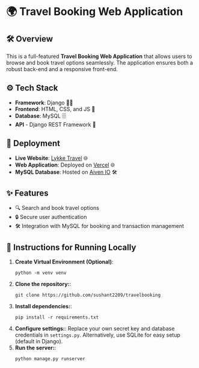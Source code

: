 # 🌍 Travel Booking Web Application

## 🛠 Overview

This is a full-featured **Travel Booking Web Application** that allows users to browse and book travel options seamlessly. The application ensures both a robust back-end and a responsive front-end.

## ⚙️ Tech Stack

- **Framework**: Django 🧑‍💻
- **Frontend**: HTML, CSS, and JS 🎨
- **Database**: MySQL 🗄️
- **API** - Django REST Framework 🤝

## 🚀 Deployment

- **Live Website**: [Lykke Travel](https://lykketravel.vercel.app/) 🌐
- **Web Application**: Deployed on [Vercel](https://vercel.com/) 🌐
- **MySQL Database**: Hosted on [Aiven IO](https://aiven.io/) 🛠️

## ✨ Features

- 🔍 Search and book travel options
- 🔒 Secure user authentication
- 🛠️ Integration with MySQL for booking and transaction management

## 📝 Instructions for Running Locally

1. **Create Virtual Environment (Optional)**:
   ```
   python -m venv venv
   ```
2. **Clone the repository:**:
   ```
   git clone https://github.com/sushant2209/travelbooking
   ```
3. **Install dependencies:**:
   ```
   pip install -r requirements.txt
   ```
4. **Configure settings:**:
   Replace your own secret key and database credentials in `settings.py`.
   Alternatively, use SQLite for easy setup (default in Django).
5. **Run the server:**:
   ```
   python manage.py runserver
   ```
